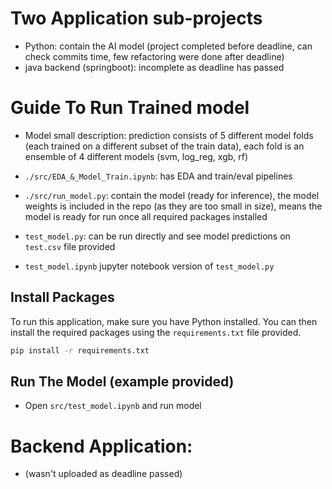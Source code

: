 # Two Application sub-projects 
* Python: contain the AI model (project completed before deadline, can check commits time, few refactoring were done after deadline)
* java backend (springboot): incomplete as deadline has passed

# Guide To Run Trained model 
* Model small description: prediction consists of 5 different model folds (each trained on a different subset of the train data), each fold is an ensemble of 4 different models (svm, log_reg, xgb, rf)

* `./src/EDA_&_Model_Train.ipynb`: has EDA and train/eval pipelines

* `./src/run_model.py`: contain the model (ready for inference), the model weights is included in the repo (as they are too small in size), means the model is ready for run once all required packages installed

* `test_model.py`: can be run directly and see model predictions on `test.csv` file provided

* `test_model.ipynb` jupyter notebook version of `test_model.py`

## Install Packages 
To run this application, make sure you have Python installed. You can then install the required packages using the `requirements.txt` file provided. 

```bash
pip install -r requirements.txt
```

## Run The Model (example provided)
* Open `src/test_model.ipynb` and run model



# Backend Application:
* (wasn't uploaded as deadline passed)
